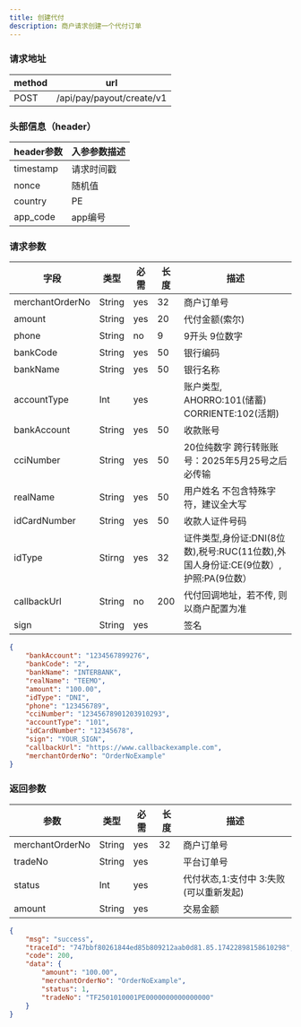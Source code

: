 ```yaml
---
title: 创建代付
description: 商户请求创建一个代付订单
---
```


### 请求地址

| method | url                       |
| ------ | ------------------------- |
| POST   | /api/pay/payout/create/v1 |

### 头部信息（header）

| header参数                  | 入参参数描述 |
|---------------------------|--------|
| timestamp                 | 请求时间戳  |
| nonce                     | 随机值    |
| country                   | PE |
| app_code                  | app编号  |

### 请求参数

| 字段              | 类型   | 必需  | 长度  | 描述                                                        |
|-----------------| ------ |-----|-----|-----------------------------------------------------------|
| merchantOrderNo | String | yes | 32  | 商户订单号                                                     |
| amount          | String | yes | 20  | 代付金额(索尔)                                                  |
| phone           | String | no  | 9   | 9开头 9位数字                                                  |
| bankCode        | String | yes | 50  | 银行编码                                                      |
| bankName        | String | yes | 50  | 银行名称                                                      |
| accountType     | Int    | yes |     | 账户类型, AHORRO:101(储蓄) CORRIENTE:102(活期)                    |
| bankAccount     | String | yes | 50  | 收款账号                                                      |
| cciNumber       | String | yes | 50  | 20位纯数字 跨行转账账号：2025年5月25号之后必传输                             |
| realName        | String | yes | 50  | 用户姓名 不包含特殊字符，建议全大写                                        |
| idCardNumber    | String | yes | 50  | 收款人证件号码                                                   |
| idType          | Stirng | yes | 32  | 证件类型,身份证:DNI(8位数),税号:RUC(11位数),外国人身份证:CE(9位数）, 护照:PA(9位数） |
| callbackUrl     | String | no  | 200 | 代付回调地址，若不传, 则以商户配置为准                                      |
| sign            | String | yes |     | 签名                                                        |

```json title=请求示例
{
    "bankAccount": "1234567899276",
    "bankCode": "2",
    "bankName": "INTERBANK",
    "realName": "TEEMO",
    "amount": "100.00",
    "idType": "DNI",
    "phone": "123456789",
    "cciNumber": "12345678901203910293",
    "accountType": "101",
    "idCardNumber": "12345678",
    "sign": "YOUR_SIGN",
    "callbackUrl": "https://www.callbackexample.com",
    "merchantOrderNo": "OrderNoExample"
}

```

### 返回参数

| 参数            | 类型   | 必需 | 长度 | 描述                          |
| --------------- | ------ | ---- | ---- | ----------------------------- |
| merchantOrderNo | String | yes  | 32   | 商户订单号                    |
| tradeNo         | String | yes  |      | 平台订单号                    |
| status          | Int | yes  |      | 代付状态,1:支付中 3:失败(可以重新发起) |
| amount          | String | yes  |      | 交易金额                      |

```json title=返回示例
{
    "msg": "success",
    "traceId": "747bbf80261844ed85b809212aab0d81.85.17422898158610298",
    "code": 200,
    "data": {
        "amount": "100.00",
        "merchantOrderNo": "OrderNoExample",
        "status": 1,
        "tradeNo": "TF2501010001PE0000000000000000"
    }
}
```
